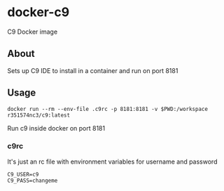 # docker-c9
C9 Docker image

## About

Sets up C9 IDE to install in a container and run on port 8181

## Usage

```
docker run --rm --env-file .c9rc -p 8181:8181 -v $PWD:/workspace r351574nc3/c9:latest
```
Run c9 inside docker on port 8181

### c9rc

It's just an rc file with environment variables for username and password
```
C9_USER=c9
C9_PASS=changeme
```
